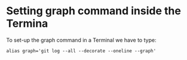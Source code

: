 # Setting graph command inside the Termina

To set-up the graph command in a Terminal we have to type:

```text
alias graph='git log --all --decorate --oneline --graph'
```
